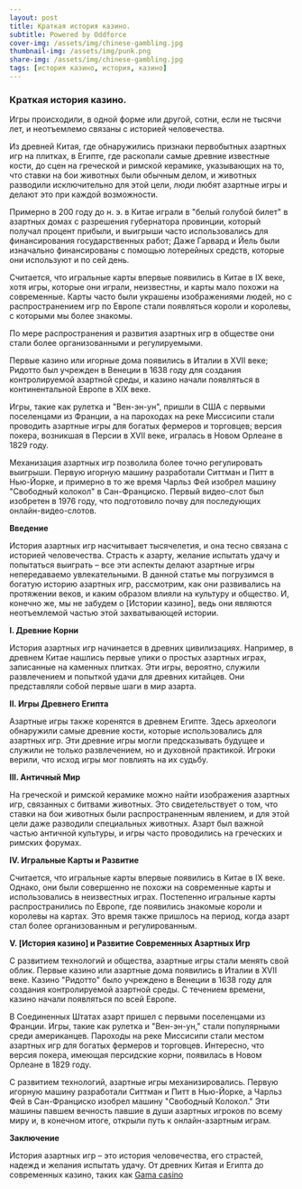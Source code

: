 ```yaml
---
layout: post
title: Краткая история казино.
subtitle: Powered by Oddforce 
cover-img: /assets/img/chinese-gambling.jpg
thumbnail-img: /assets/img/punk.png
share-img: /assets/img/chinese-gambling.jpg
tags: [история казино, история, казино]
---
```

### Краткая история казино.
Игры происходили, в одной форме или другой, сотни, если не тысячи лет, и неотъемлемо связаны с историей человечества.

Из древней Китая, где обнаружились признаки первобытных азартных игр на плитках, в Египте, где раскопали самые древние известные кости, до сцен на греческой и римской керамике, указывающих на то, что ставки на бои животных были обычным делом, и животных разводили исключительно для этой цели, люди любят азартные игры и делают это при каждой возможности.

Примерно в 200 году до н. э. в Китае играли в "белый голубой билет" в азартных домах с разрешения губернатора провинции, который получал процент прибыли, и выигрыши часто использовались для финансирования государственных работ; Даже Гарвард и Йель были изначально финансированы с помощью лотерейных средств, которые они используют и по сей день.

Считается, что игральные карты впервые появились в Китае в IX веке, хотя игры, которые они играли, неизвестны, и карты мало похожи на современные. Карты часто были украшены изображениями людей, но с распространением игр по Европе стали появляться короли и королевы, с которыми мы более знакомы.

По мере распространения и развития азартных игр в обществе они стали более организованными и регулируемыми.

Первые казино или игорные дома появились в Италии в XVII веке; Ридотто был учрежден в Венеции в 1638 году для создания контролируемой азартной среды, и казино начали появляться в континентальной Европе в XIX веке.

Игры, такие как рулетка и "Вен-эн-ун", пришли в США с первыми поселенцами из Франции, а на пароходах на реке Миссисипи стали проводить азартные игры для богатых фермеров и торговцев; версия покера, возникшая в Персии в XVII веке, игралась в Новом Орлеане в 1829 году.

Механизация азартных игр позволила более точно регулировать выигрыши. Первую игорную машину разработали Ситтман и Питт в Нью-Йорке, и примерно в то же время Чарльз Фей изобрел машину "Свободный колокол" в Сан-Франциско. Первый видео-слот был изобретен в 1976 году, что подготовило почву для последующих онлайн-видео-слотов.





**Введение**

История азартных игр насчитывает тысячелетия, и она тесно связана с историей человечества. Страсть к азарту, желание испытать удачу и попытаться выиграть – все эти аспекты делают азартные игры непередаваемо увлекательными. В данной статье мы погрузимся в богатую историю азартных игр, рассмотрим, как они развивались на протяжении веков, и каким образом влияли на культуру и общество. И, конечно же, мы не забудем о [Истории казино], ведь они являются неотъемлемой частью этой захватывающей истории.

**I. Древние Корни**

История азартных игр начинается в древних цивилизациях. Например, в древнем Китае нашлись первые улики о простых азартных играх, записанные на каменных плитках. Эти игры, вероятно, служили развлечением и попыткой удачи для древних китайцев. Они представляли собой первые шаги в мир азарта.

**II. Игры Древнего Египта**

Азартные игры также коренятся в древнем Египте. Здесь археологи обнаружили самые древние кости, которые использовались для азартных игр. Эти древние игры могли предсказывать будущее и служили не только развлечением, но и духовной практикой. Игроки верили, что исход игры мог повлиять на их судьбу.

**III. Античный Мир**

На греческой и римской керамике можно найти изображения азартных игр, связанных с битвами животных. Это свидетельствует о том, что ставки на бои животных были распространенным явлением, и для этой цели даже разводили специальных животных. Азарт был важной частью античной культуры, и игры часто проводились на греческих и римских форумах.

**IV. Игральные Карты и Развитие**

Считается, что игральные карты впервые появились в Китае в IX веке. Однако, они были совершенно не похожи на современные карты и использовались в неизвестных играх. Постепенно игральные карты распространились по Европе, где появились знакомые короли и королевы на картах. Это время также пришлось на период, когда азарт стал более организованным и регулированным.

**V. [История казино] и Развитие Современных Азартных Игр**

С развитием технологий и общества, азартные игры стали менять свой облик. Первые казино или азартные дома появились в Италии в XVII веке. Казино "Ридотто" было учреждено в Венеции в 1638 году для создания контролируемой азартной среды. С течением времени, казино начали появляться по всей Европе.

В Соединенных Штатах азарт пришел с первыми поселенцами из Франции. Игры, такие как рулетка и "Вен-эн-ун," стали популярными среди американцев. Пароходы на реке Миссисипи стали местом азартных игр для богатых фермеров и торговцев. Интересно, что версия покера, имеющая персидские корни, появилась в Новом Орлеане в 1829 году.

С развитием технологий, азартные игры механизировались. Первую игорную машину разработали Ситтман и Питт в Нью-Йорке, а Чарльз Фей в Сан-Франциско изобрел машину "Свободный Колокол." Эти машины павшем вечность павшие в души азартных игроков по всему миру и, в конечном итоге, открыли путь к онлайн-азартным играм.

**Заключение**

История азартных игр – это история человечества, его страстей, надежд и желания испытать удачу. От древних Китая и Египта до современных казино, таких как [Gama casino](https:yzto.ru) 